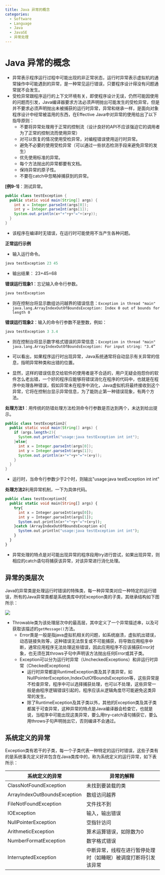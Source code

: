 ```yaml
---
title: Java 异常的概念
categories:
  - Software
  - Language
  - Java
  - JavaSE
  - 异常处理
---
```

# Java 异常的概念

- 异常表示程序运行过程中可能出现的非正常状态，运行时异常表示虚拟机的通常操作中可能遇到的异常，是一种常见运行错误，只要程序设计得没有问题通常就不会发生。
- 受检异常跟程序运行的上下文环境有关，即使程序设计无误，仍然可能因使用的问题而引发，Java编译器要求方法必须声明抛出可能发生的受检异常，但是并不要求必须声明抛出未被捕获的运行时异常，异常和继承一样，是面向对象程序设计中经常被滥用的东西，在Effective Java中对异常的使用给出了以下指导原则：
  - 不要将异常处理用于正常的控制流（设计良好的API不应该强迫它的调用者为了正常的控制流而使用异常）
  - 对可以恢复的情况使用受检异常，对编程错误使用运行时异常。
  - 避免不必要的使用受检异常（可以通过一些状态检测手段来避免异常的发生）
  - 优先使用标准的异常。
  - 每个方法抛出的异常都要有文档。
  - 保持异常的原子性。
  - 不要在catch中忽略掉捕获到的异常。

**[例9-1]**：测试异常。

```java
public class testException {
  public static void main(String[] args) {
    int x = Integer.parseInt(args[0]);
    int y = Integer.parseInt(args[1]);
    System.out.println(x+"+"+y+"="+(x+y));
  }
}
```

- 该程序在编译时无错误，在运行时可能使用不当产生各种问题。

**正常运行示例**

- 输入运行命令。

```java
java testException 23 45
```

- 输出结果： 23+45=68

**错误运行现象1**：忘记输入命令行参数。

```php
java testException
```

- 则在控制台将显示数组访问越界的错误信息：`Exception in thread "main" java.lang.ArrayIndexOutOfBoundsException: Index 0 out of bounds for length 0`

**错误运行现象2**：输入的命令行参数不是整数，例如：

```java
java testException 3 3.4
```

- 则在控制台将显示数字格式错误的异常信息：`Exception in thread "main" java.lang.ArrayIndexOutOfBoundsException: For input string: "3.4” `

- 可以看出，如果程序运行时出现异常，Java系统通常将自动显示有关异常的信息，指明异常种类和出错的位置。
- 显然，这样的错误信息交给软件的使用者是不合适的，用户无疑会抱怨你的软件怎么老出错，一个好的程序应能够将错误消化在程序的代码中，也就是在程序中处理各种错误，假如异常未在程序中消化，Java虚拟机将最终接收到这个异常，它将在控制台显示异常信息，为了能防止第一种错误现象，有两个方法。

**处理方法1**：用传统的防错处理方法检测命令行参数是否达到两个，未达到给出提示。

```java
public class testException2{
  public static void main(String[] args) {
    if (args.length<2){
      System.out.println("usage:java testException int int");
    }else{
      int x = Integer.parseInt(args[0]);
      int y = Integer.parseInt(args[1]);
      System.out.println(x+"+"+y+"="+(x+y));
    }
  }
}
```

- 运行时，当命令行参数少于2个时，则输出"usage:java testException int int"

**处理方法2**利用异常机制，一下为具体代码。

```php
public class testException3{
  public static void main(String[] args) {
    try{
      int x = Integer.parseInt(args[0]);
      int y = Integer.parseInt(args[1]);
      System.out.println(x+"+"+y+"="+(x+y));
    }catch (ArrayIndexOutOfBoundsException e){
      System.out.println("usage:java testException int int");
    }
  }
}
```

- 异常处理的特点是对可能出现异常的程序段用try进行尝试，如果出现异常，则相应的catch语句将捕获该异常，对该异常进行消化处理。

## 异常的类层次

Java的异常类是处理运行时错误的特殊类，每一种异常类对应一种特定的运行错误，所有的Java异常类都是系统类库中的Exception类的子类，其继承结构如下图所示：

![](https://www.plantuml.com/plantuml/svg/XPDDRzim38Rl_XKQTYZWW-suAUODnT0kYB41ILgqtUwCpDb2z17G5DAjw7-Vh1IhwwAR3xRu4dpuYfOkUWPYesnZO9-SY7VAIkqR5DoXmMplZHwh7VE-_vJd18UiLTpvhU-HfBECbZFfJBxojntOMNbQLLLUAurzRg1dfFnQW-NlwrK-Gf_t_4lZvyIw07z8H7YkeMcKRSMiYE4Qg5LML37u0dBNalEsMJZjI1mwnHWpNnsfty46w4kjMck27I732occRuurP974x2nAAsNnI7bVBAhvievgCD-uG-oVF2Ra76-UhRtmyjTd6SEJ2BmTjYEgh9YsgElJ3_FYFviOkwn2-qGZ_7oh_nY--5YVbQyGPJ4TQ402aJiyySQUv_yOog3UTKhkBFQzABC1T9u__RfKt7K12LkDIPgAPU1JMAJYXoBseDSWkr3_h0VQ3jgHa6LPhBoNk6VbR1Hll6Lby8MOYeqtMwJQaG6Uf2ufd4U3hEGaSSIdujlL936SpetZUXZP9BMygj-W3DyB3DVbU6N-0000)

- Throwable类为该处理层次中的最高层，其中定义了一个异常描述串，以及可获取该描述的`getMessage()`方法。
  - Error类是一般是指java虚拟机相关的问题，如系统崩溃，虚拟机出错误，动态链接失败等，这种错误无法恢复或不可能捕获，将导致应用程序中断，通常应用程序无法处理这些错误，因此应用程序不应该捕获Error对象，也无须在其throws子句中声明该方法抛出任何Error或其子类。
  - Exception可以分为运行时异常（UncheckedExceptions）和非运行时异常（CheckedExceptions)
    - 运行时异常都是RuntimeException类及其子类异常，如NullPointerException,IndexOutOfBoundsException等，这些异常是不检查异常，程序中可以选择捕获处理，也可以不处理，这些异常一般是由程序逻辑错误引起的，程序应该从逻辑角度尽可能避免这类异常的发生。
    - 除了RuntimeException及其子类以外，其他的Exception类及其子类都属于可查异常，这种异常的特点是Java编译器会检查它，也就是说，当程序中可能出现这类异常，要么用try-catch语句捕获它，要么用throws子句声明抛出它，否则编译不会通过。

## 系统定义的异常

Exception类有若干的子类，每一个子类代表一种特定的运行时错误，这些子类有的是系统事先定义好并包含在Java类库中的，称为系统定义的运行异常，如下表所示：

| 系统定义的异常               | 异常的解释                                                  |
| ---------------------------- | ----------------------------------------------------------- |
| ClassNotFoundException       | 未找到要装载的类                                            |
| ArrayIndexOutBoundsException | 数组访问越界                                                |
| FileNotFoundException        | 文件找不到                                                  |
| IOException                  | 输入，输出错误                                               |
| NullPointerException         | 空指针访问                                                  |
| ArithmeticException          | 算术运算错误，如除数为0                                      |
| NumberFormatException        | 数字格式错误                                                |
| InterruptedException         | 中断异常，线程在进行暂停处理时（如睡眠）被调度打断将引发该异常 |

